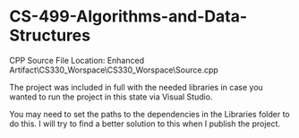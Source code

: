# CS-499-Algorithms-and-Data-Structures

CPP Source File Location: Enhanced Artifact\CS330_Worspace\CS330_Worspace\Source.cpp


The project was included in full with the needed libraries in case you
wanted to run the project in this state via Visual Studio. 

You may need to set the paths to the dependencies in the Libraries folder
to do this. I will try to find a better solution to this when I publish
the project.
